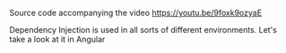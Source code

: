 Source code accompanying the video https://youtu.be/9foxk9ozyaE

Dependency Injection is used in all sorts of different environments. Let's take a look at it in Angular
